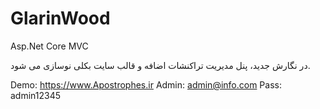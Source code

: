 # GlarinWood
Asp.Net Core MVC

در نگارش جدید، پنل مدیریت تراکنشات اضافه و قالب سایت بکلی نوسازی می شود.

Demo: https://www.Apostrophes.ir
Admin: admin@info.com
Pass: admin12345


